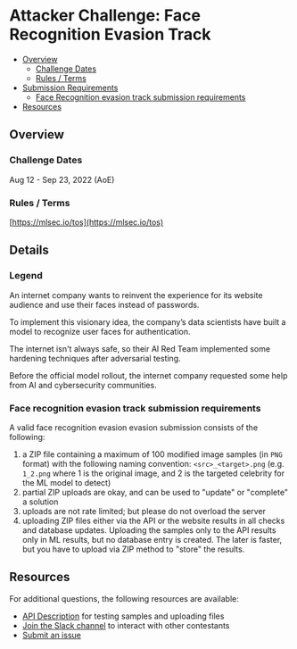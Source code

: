 # Attacker Challenge: Face Recognition Evasion Track
<!-- vscode-markdown-toc -->
* [Overview](#overview)
    * [Challenge Dates](#challenge-dates)
    * [Rules / Terms](#rules-/-terms)
* [Submission Requirements](#requirements)
    * [Face Recognition evasion track submission requirements](#requirements)
* [Resources](#resources)

<!-- vscode-markdown-toc-config
	numbering=false
	autoSave=true
	/vscode-markdown-toc-config -->
<!-- /vscode-markdown-toc -->


## <a name='overview'></a>Overview

### <a name='challenge-dates'></a>Challenge Dates
Aug 12 - Sep 23, 2022 (AoE)

### <a name='rules-/-terms'></a>Rules / Terms
[https://mlsec.io/tos](https://mlsec.io/tos)

## Details

### Legend
An internet company wants to reinvent the experience for its website audience and use their faces instead of passwords. 

To implement this visionary idea, the company’s data scientists have built a model to recognize user faces for authentication. 

The internet isn't always safe, so their AI Red Team implemented some hardening techniques after adversarial testing. 

Before the official model rollout, the internet company requested some help from AI and cybersecurity communities.


### <a name='requirements'></a>Face recognition evasion track submission requirements
A valid face recognition evasion evasion submission consists of the following:
1. a ZIP file containing a maximum of 100 modified image samples (in `PNG` format) with the following naming convention: `<src>_<target>.png` (e.g. `1_2.png` where 1 is the original image, and 2 is the targeted celebrity for the ML model to detect)
2. partial ZIP uploads are okay, and can be used to "update" or "complete" a solution
3. uploads are not rate limited; but please do not overload the server
4. uploading ZIP files either via the API or the website results in all checks and database updates. Uploading the samples only to the API results only in ML results, but no database entry is created. The later is faster, but you have to upload via ZIP method to "store" the results. 


## <a name='resources'></a>Resources
For additional questions, the following resources are available:
* [API Description](https://mlsec.io/api_description/) for testing samples and uploading files
* [Join the Slack channel](https://join.slack.com/t/evademalwareml/shared_invite/zt-1e3pjht1s-h0H8omBFtZjZY1d5mKrokg) to interact with other contestants
* [Submit an issue](https://github.com/drhyrum/2022-machine-learning-security-evasion-competition/issues) 
